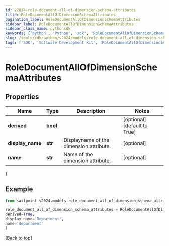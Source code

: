 ```yaml
---
id: v2024-role-document-all-of-dimension-schema-attributes
title: RoleDocumentAllOfDimensionSchemaAttributes
pagination_label: RoleDocumentAllOfDimensionSchemaAttributes
sidebar_label: RoleDocumentAllOfDimensionSchemaAttributes
sidebar_class_name: pythonsdk
keywords: ['python', 'Python', 'sdk', 'RoleDocumentAllOfDimensionSchemaAttributes', 'V2024RoleDocumentAllOfDimensionSchemaAttributes'] 
slug: /tools/sdk/python/v2024/models/role-document-all-of-dimension-schema-attributes
tags: ['SDK', 'Software Development Kit', 'RoleDocumentAllOfDimensionSchemaAttributes', 'V2024RoleDocumentAllOfDimensionSchemaAttributes']
---
```


# RoleDocumentAllOfDimensionSchemaAttributes


## Properties

Name | Type | Description | Notes
------------ | ------------- | ------------- | -------------
**derived** | **bool** |  | [optional] [default to True]
**display_name** | **str** | Displayname of the dimension attribute. | [optional] 
**name** | **str** | Name of the dimension attribute. | [optional] 
}

## Example

```python
from sailpoint.v2024.models.role_document_all_of_dimension_schema_attributes import RoleDocumentAllOfDimensionSchemaAttributes

role_document_all_of_dimension_schema_attributes = RoleDocumentAllOfDimensionSchemaAttributes(
derived=True,
display_name='Department',
name='department'
)

```
[[Back to top]](#) 

